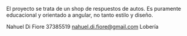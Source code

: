 El proyecto se trata de un shop de respuestos de autos.
Es puramente educacional y orientado a angular, no tanto estilo y diseño.

Nahuel Di Fiore
37385519
nahuel.di.fiore@gmail.com
Lobería